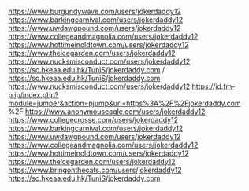 https://www.burgundywave.com/users/jokerdaddy12
https://www.barkingcarnival.com/users/jokerdaddy12
https://www.uwdawgpound.com/users/jokerdaddy12
https://www.collegeandmagnolia.com/users/jokerdaddy12
https://www.hottimeinoldtown.com/users/jokerdaddy12
https://www.theicegarden.com/users/jokerdaddy12
https://www.nucksmisconduct.com/users/jokerdaddy12
https://sc.hkeaa.edu.hk/TuniS/jokerdaddy.com /
https://sc.hkeaa.edu.hk/TuniS/jokerdaddy.com 
https://www.nucksmisconduct.com/users/jokerdaddy12
https://id.fm-p.jp/index.php?module=jumper&action=pjump&url=https%3A%2F%2Fjokerdaddy.com %2F
https://www.anonymouseagle.com/users/jokerdaddy12
https://www.collegecrosse.com/users/jokerdaddy12
https://www.barkingcarnival.com/users/jokerdaddy12
https://www.uwdawgpound.com/users/jokerdaddy12
https://www.collegeandmagnolia.com/users/jokerdaddy12
https://www.hottimeinoldtown.com/users/jokerdaddy12
https://www.theicegarden.com/users/jokerdaddy12
https://www.bringonthecats.com/users/jokerdaddy12
https://sc.hkeaa.edu.hk/TuniS/jokerdaddy.com 
